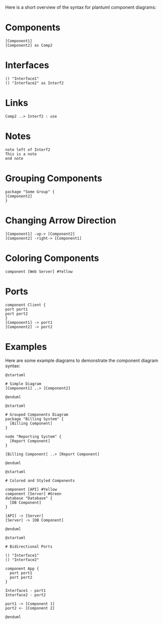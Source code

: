Here is a short overview of the syntax for plantuml component diagrams:

# Components

```
[Component1]
[Component2] as Comp2
```

# Interfaces

```
() "Interface1"
() "Interface2" as Interf2
```

# Links

```
Comp2 ..> Interf2 : use
```

# Notes

```
note left of Interf2
This is a note
end note
```

# Grouping Components

```
package "Some Group" {
[Component2]
}
```

# Changing Arrow Direction

```
[Component1] -up-> [Component2]
[Component2] -right-> [Component1]
```

# Coloring Components

```
component [Web Server] #Yellow
```

# Ports

```
component Client {
port port1
port port2
}
[Component1] -> port1
[Component2] -> port2
```

# Examples

Here are some example diagrams to demonstrate the component diagram syntax:

```plantuml
@startuml

# Simple Diagram
[Component1] ..> [Component2]

@enduml
```

```plantuml
@startuml 

# Grouped Components Diagram
package "Billing System" {
  [Billing Component]
}

node "Reporting System" {
  [Report Component]  
}

[Billing Component] ..> [Report Component]

@enduml
```

```plantuml
@startuml

# Colored and Styled Components 

component [API] #Yellow
component [Server] #Green
database "Database" {
  [DB Component]
}

[API] -> [Server]
[Server] -> [DB Component] 

@enduml
```

```plantuml
@startuml

# Bidirectional Ports

() "Interface1"
() "Interface2" 

component App {
  port port1
  port port2
}

Interface1 - port1
Interface2 - port2

port1 -> [Component 1]
port2 <- [Component 2]

@enduml
```
